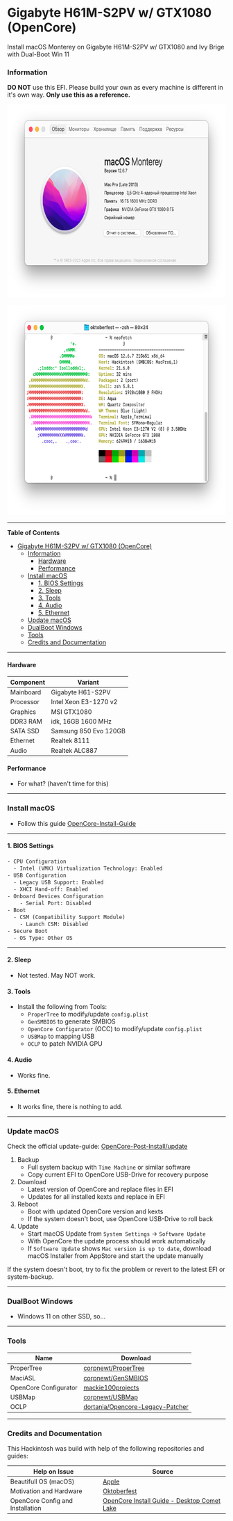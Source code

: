 # Gigabyte H61M-S2PV w/ GTX1080 (OpenCore)
Install macOS Monterey on Gigabyte H61M-S2PV w/ GTX1080 and Ivy Brige with Dual-Boot Win 11

### Information

**DO NOT** use this EFI. Please build your own as every machine is different in it's own way. **Only use this as a reference.**

<p align="center">
  <img width="698" height="444" src="Screenshots/About%20This%20Mac.png">
</p>

<p align="center">
  <img width="697" height="483" src="Screenshots/Neofetch.png">
</p>

---

**Table of Contents**

- [Gigabyte H61M-S2PV w/ GTX1080 (OpenCore)](#Gigabyte-H61M-S2PV-GTX1080-OpenCore)
  - [Information](#information)
    - [Hardware](#hardware)
    - [Performance](#performance)
  - [Install macOS](#install-macos)
    - [1. BIOS Settings](#1-bios-settings)
    - [2. Sleep](#2-sleep)
    - [3. Tools](#3-tools)
    - [4. Audio](#4-audio)
    - [5. Ethernet](#5-ethernet)
  - [Update macOS](#update-macos)
  - [DualBoot Windows](#dualboot-windows)
  - [Tools](#tools)
  - [Credits and Documentation](#credits-and-documentation)

---

#### Hardware

| Component    | Variant                                  
| ------------ | ---------------------------------------- |
| Mainboard    | Gigabyte H61-S2PV                        |
| Processor    | Intel Xeon E3-1270 v2                    |
| Graphics     | MSI GTX1080                              |
| DDR3 RAM     | idk, 16GB 1600 MHz                       |
| SATA SSD     | Samsung 850 Evo 120GB                    |
| Ethernet     | Realtek 8111                             |
| Audio        | Realtek ALC887                           |

#### Performance

- For what? (haven't time for this)

---

### Install macOS

- Follow this guide [OpenCore-Install-Guide](https://dortania.github.io/OpenCore-Install-Guide/installer-guide/)

---

#### 1. BIOS Settings

    - CPU Configuration
      - Intel (VMX) Virtualization Technology: Enabled
    - USB Configuration
      - Legacy USB Support: Enabled
      - XHCI Hand-off: Enabled
    - Onboard Devices Configuration
        - Serial Port: Disabled
    - Boot
      - CSM (Compatibility Support Module)
        - Launch CSM: Disabled
    - Secure Boot
      - OS Type: Other OS

---

#### 2. Sleep

- Not tested. May NOT work.

#### 3. Tools

- Install the following from Tools:
  - `ProperTree` to modify/update `config.plist`
  - `GenSMBIOS` to generate SMBIOS
  - `OpenCore Configurator` (OCC) to modify/update `config.plist`
  - `USBMap` to mapping USB
  - `OCLP` to patch NVIDIA GPU

#### 4. Audio

- Works fine.

#### 5. Ethernet

- It works fine, there is nothing to add.

---

### Update macOS

Check the official update-guide: [OpenCore-Post-Install/update](https://dortania.github.io/OpenCore-Post-Install/universal/update.html)

1. Backup
   - Full system backup with `Time Machine` or similar software
   - Copy current EFI to OpenCore USB-Drive for recovery purpose
2. Download
   - Latest version of OpenCore and replace files in EFI
   - Updates for all installed kexts and replace in EFI
3. Reboot
   - Boot with updated OpenCore version and kexts
   - If the system doesn't boot, use OpenCore USB-Drive to roll back
4. Update
   - Start macOS Update from `System Settings` -> `Software Update`
   - With OpenCore the update process should work automatically
   - If `Software Update` shows `Mac version is up to date`, download macOS Installer from AppStore and start the update manually

If the system doesn't boot, try to fix the problem or revert to the latest EFI or system-backup.

---

### DualBoot Windows

- Windows 11 on other SSD, so...

---

### Tools

| Name                   | Download                                                                                                    |
| ---------------------- | ----------------------------------------------------------------------------------------------------------- |
| ProperTree             | [corpnewt/ProperTree](https://github.com/corpnewt/ProperTree)                                               |
| MaciASL                | [corpnewt/GenSMBIOS](https://github.com/corpnewt/GenSMBIOS)                                                 |
| OpenCore Configurator  | [mackie100projects](https://mackie100projects.altervista.org/download-opencore-configurator/)               |
| USBMap                 | [corpnewt/USBMap](https://github.com/corpnewt/USBMap)                                                       |
| OCLP                   | [dortania/Opencore-Legacy-Patcher](https://github.com/dortania/Opencore-Legacy-Patcher)                     |

---

### Credits and Documentation

This Hackintosh was build with help of the following repositories and guides:

| Help on Issue                    | Source                                                                                                                        |
| -------------------------------- | ----------------------------------------------------------------------------------------------------------------------------- |
| Beautifull OS (macOS)            | [Apple](https://www.apple.com/macos/ventura/)                                                                                 |
| Motivation and Hardware          | [Oktoberfest](https://www.t.me/uberbsd)                                                                                       |
| OpenCore Config and Installation | [OpenCore Install Guide - Desktop Comet Lake](https://dortania.github.io/OpenCore-Install-Guide/config.plist/comet-lake.html) |
